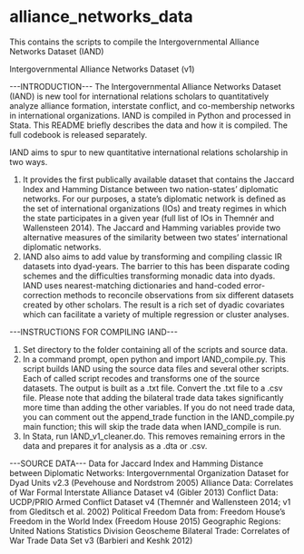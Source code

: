 # alliance_networks_data
This contains the scripts to compile the Intergovernmental Alliance Networks Dataset (IAND)

Intergovernmental Alliance Networks Dataset (v1)

---INTRODUCTION---
The Intergovernmental Alliance Networks Dataset (IAND) is new tool for international relations scholars to quantitatively analyze alliance formation, interstate conflict, and co-membership networks in international organizations.  IAND is compiled in Python and processed in Stata.  This README briefly describes the data and how it is compiled.  The full codebook is released separately.

IAND aims to spur to new quantitative international relations scholarship in two ways.  
1) It provides the first publically available dataset that contains the Jaccard Index and Hamming Distance between two nation-states’ diplomatic networks.  For our purposes, a state’s diplomatic network is defined as the set of international organizations (IOs) and treaty regimes in which the state participates in a given year (full list of IOs in Themnér and Wallensteen 2014).  The Jaccard and Hamming variables provide two alternative measures of the similarity between two states’ international diplomatic networks.
2) IAND also aims to add value by transforming and compiling classic IR datasets into dyad-years.  The barrier to this has been disparate coding schemes and the difficulties transforming monadic data into dyads.  IAND uses nearest-matching dictionaries and hand-coded error-correction methods to reconcile observations from six different datasets created by other scholars.  The result is a rich set of dyadic covariates which can facilitate a variety of multiple regression or cluster analyses.

---INSTRUCTIONS FOR COMPILING IAND---
1) Set directory to the folder containing all of the scripts and source data.  
2) In a command prompt, open python and import IAND_compile.py. This script builds IAND using the source data files and several other scripts. Each of called script recodes and transforms one of the source datasets. The output is built as a .txt file. Convert the .txt file to a .csv file.  Please note that adding the bilateral trade data takes significantly more time than adding the other variables.  If you do not need trade data, you can comment out the append_trade function in the IAND_compile.py main function; this will skip the trade data when IAND_compile is run.
3) In Stata, run IAND_v1_cleaner.do.  This removes remaining errors in the data and prepares it for analysis as a .dta or .csv.

---SOURCE DATA---
Data for Jaccard Index and Hamming Distance between Diplomatic Networks:  Intergovernmental Organization Dataset for Dyad Units v2.3 (Pevehouse and Nordstrom 2005)
Alliance Data: Correlates of War Formal Interstate Alliance Dataset v4 (Gibler 2013)
Conflict Data: UCDP/PRIO Armed Conflict Dataset v4 (Themnér and Wallensteen 2014; v1 from Gleditsch et al. 2002)
Political Freedom Data from: Freedom House’s Freedom in the World Index (Freedom House 2015)
Geographic Regions: United Nations Statistics Division Geoscheme
Bilateral Trade: Correlates of War Trade Data Set v3 (Barbieri and Keshk 2012)

